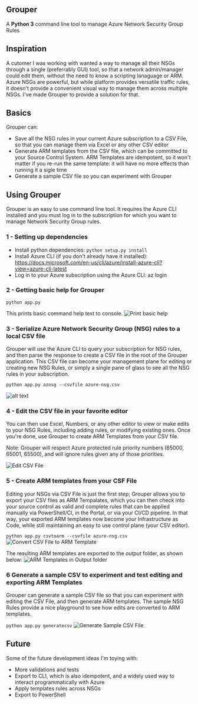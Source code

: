 ## Grouper
A **Python 3** command line tool to manage Azure Network Security Group Rules

## Inspiration
A cutomer I was working with wanted a way to manage all their NSGs through a single (preferrably GUI) tool, so that a network admin/manager could edit them, without the need to know a scripting lanaguage or ARM. Azure NSGs are powerful, but while platform provides versatile traffic rules, it doesn't provide a convenient visual way to manage them across multiple NSGs. I've made Grouper to provide a solution for that.

## Basics
Grouper can:
- Save all the NSG rules in your current Azure subscription to a CSV File, so that you can manage them via Excel or any other CSV editor
- Generate ARM templates from the CSV file, which can be committed to your Source Control System. ARM Templates are idempotent, so it won't matter if you re-run the same template: it will have no more effects than running it a sigle time
- Generate a sample CSV file so you can experiment with Grouper

## Using Grouper
Grouper is an easy to use command line tool. It requires the Azure CLI installed and you must log in to the subscription for which you want to manage Network Security Group rules.

### 1 - Setting up dependencies
- Install python dependencies: `python setup.py install`
- Install Azure CLI (if you don't already have it installed): https://docs.microsoft.com/en-us/cli/azure/install-azure-cli?view=azure-cli-latest
- Log in to your Azure subscription using the Azure CLI: az login

### 2 - Getting basic help for Grouper
`python app.py `

This prints basic command help text to console.
![Print basic help](https://raw.githubusercontent.com/marlinspike/grouper/master/readme/grouper-1.png)

### 3 - Serialize Azure Network Security Group (NSG) rules to a local CSV file
Grouper will use the Azure CLI to query your subscription for NSG rules, and then parse the response to create a CSV file in the root of the Grouper application. This CSV file can become your management plane for editing or creating new NSG Rules, or simply a single pane of glass to see all the NSG rules in your subscription.

`python app.py aznsg --csvfile azure-nsg.csv`

![alt text](https://raw.githubusercontent.com/marlinspike/grouper/master/readme/grouper-aznsg.png)

### 4 - Edit the CSV file in your favorite editor
You can then use Excel, Numbers, or any other editor to view or make edits to your NSG Rules, including adding rules, or modifying existing ones. Once you're done, use Grouper to create ARM Templates from your CSV file.

Note: Grouper will respect Azure protected rule priority numbers (65000, 65001, 65500), and will ignore rules given any of those priorities.

![Edit CSV File](https://raw.githubusercontent.com/marlinspike/grouper/master/readme/grouper-edit-csv.png)

### 5 - Create ARM templates from your CSF File
Editing your NSGs via CSV File is just the first step; Grouper allows you to export your CSV files as ARM Tempalates, which you can then check into your source control as valid and complete rules that can be applied manually via PowerShell/CI, in the Portal, or via your CI/CD pipeline. In that way, your exported ARM templates now become your Infrastructure as Code, while still maintaining an easy to use control plane (your CSV editor).

`python app.py csvtoarm --csvfile azure-nsg.csv`
![Convert CSV File to ARM Template](https://raw.githubusercontent.com/marlinspike/grouper/master/readme/grouper-csvtoarm.png)

The resulting ARM templates are exported to the *output* folder, as shown below:
![ARM Templates in Output folder](https://raw.githubusercontent.com/marlinspike/grouper/master/readme/grouper-armtemplates.png)

### 6 Generate a sample CSV to experiment and test editing and exporting ARM Templates
Grouper can generate a sample CSV file so that you can experiment with editing the CSV File, and then generate ARM templates. The sample NSG Rules provide a nice playground to see how edits are converted to ARM templates.

`python app.py generatecsv`
![Generate Sample CSV File](https://raw.githubusercontent.com/marlinspike/grouper/master/readme/grouper-generatecsv.png)


## Future
Some of the future development ideas I'm toying with:
- More validations and tests
- Export to CLI, which is also idempotent, and a widely used way to interact programmatically with Azure
- Apply templates rules across NSGs
- Export to PowerShell
